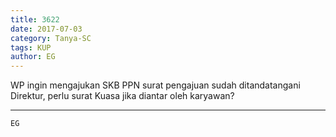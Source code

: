 ```yaml
---
title: 3622
date: 2017-07-03
category: Tanya-SC
tags: KUP
author: EG
---
```


WP ingin mengajukan SKB PPN surat pengajuan sudah ditandatangani Direktur, perlu surat Kuasa jika diantar oleh karyawan?

---



`EG`
